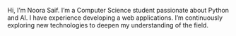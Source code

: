 Hi, I’m Noora Saif.
I’m a Computer Science student passionate about Python and AI. I have experience developing a web applications.
I’m continuously exploring new technologies to deepen my understanding of the field.
